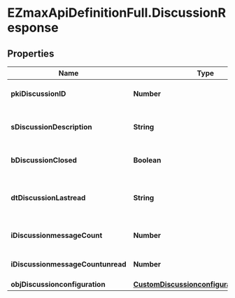 # EZmaxApiDefinitionFull.DiscussionResponse

## Properties

Name | Type | Description | Notes
------------ | ------------- | ------------- | -------------
**pkiDiscussionID** | **Number** | The unique ID of the Discussion | 
**sDiscussionDescription** | **String** | The description of the Discussion | 
**bDiscussionClosed** | **Boolean** | Whether if it&#39;s an closed | 
**dtDiscussionLastread** | **String** | The date the Discussion was last read | [optional] 
**iDiscussionmessageCount** | **Number** | The count of Attachment. | 
**iDiscussionmessageCountunread** | **Number** | The count of Attachment. | 
**objDiscussionconfiguration** | [**CustomDiscussionconfigurationResponse**](CustomDiscussionconfigurationResponse.md) |  | [optional] 


